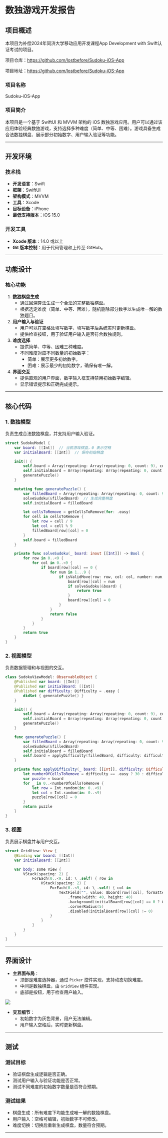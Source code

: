 # 数独游戏开发报告

## 项目概述

本项目为补偿2024年同济大学移动应用开发课程App Development with Swift认证考试的项目。

项目仓库：https://github.com/lostbefore/Sudoku-iOS-App

项目地址：https://github.com/lostbefore/Sudoku-iOS-App

### 项目名称

Sudoku-iOS-App

### 项目简介

本项目是一个基于 SwiftUI 和 MVVM 架构的 iOS 数独游戏应用。用户可以通过该应用体验经典数独游戏，支持选择多种难度（简单、中等、困难）。游戏具备生成合法数独棋盘、展示部分初始数字、用户输入验证等功能。

------

## 开发环境

### 技术栈

- **开发语言**：Swift
- **框架**：SwiftUI
- **架构模式**：MVVM
- **工具**：Xcode
- **目标设备**：iPhone
- **最低支持版本**：iOS 15.0

### 开发工具

- **Xcode 版本**：14.0 或以上
- **Git 版本控制**：用于代码管理和上传至 GitHub。

------

## 功能设计

### 核心功能

1. **数独棋盘生成**
   - 通过回溯算法生成一个合法的完整数独棋盘。
   - 根据选定难度（简单、中等、困难），随机删除部分数字以生成唯一解的数独题目。
2. **用户输入与验证**
   - 用户可以在空格处填写数字，填写数字后系统实时更新棋盘。
   - 提供检查按钮，用于验证用户输入是否符合数独规则。
3. **难度选择**
   - 提供简单、中等、困难三种难度。
   - 不同难度对应不同数量的初始数字：
     - 简单：展示更多初始数字。
     - 困难：展示最少的初始数字，确保有唯一解。
4. **界面交互**
   - 提供直观的用户界面，数字输入框支持禁用初始数字编辑。
   - 显示错误提示和正确完成提示。

------

## 核心代码

### 1. 数独模型

负责生成合法数独棋盘，并支持用户输入验证。

```swift
struct SudokuModel {
    var board: [[Int]]  // 当前游戏棋盘，0 表示空格
    var initialBoard: [[Int]]  // 保存初始棋盘

    init() {
        self.board = Array(repeating: Array(repeating: 0, count: 9), count: 9)
        self.initialBoard = Array(repeating: Array(repeating: 0, count: 9), count: 9)
        generatePuzzle()
    }

    mutating func generatePuzzle() {
        var filledBoard = Array(repeating: Array(repeating: 0, count: 9), count: 9)
        solveSudoku(&filledBoard)  // 生成完整棋盘
        self.initialBoard = filledBoard

        let cellsToRemove = getCellsToRemove(for: .easy)
        for cell in cellsToRemove {
            let row = cell / 9
            let col = cell % 9
            filledBoard[row][col] = 0
        }
        self.board = filledBoard
    }

    private func solveSudoku(_ board: inout [[Int]]) -> Bool {
        for row in 0..<9 {
            for col in 0..<9 {
                if board[row][col] == 0 {
                    for num in 1...9 {
                        if isValidMove(row: row, col: col, number: num, board: board) {
                            board[row][col] = num
                            if solveSudoku(&board) {
                                return true
                            }
                            board[row][col] = 0
                        }
                    }
                    return false
                }
            }
        }
        return true
    }
}
```

### 2. 视图模型

负责数据管理和与视图的交互。

```swift
class SudokuViewModel: ObservableObject {
    @Published var board: [[Int]]
    @Published var initialBoard: [[Int]]
    @Published var difficulty: Difficulty = .easy {
        didSet { generatePuzzle() }
    }

    init() {
        self.board = Array(repeating: Array(repeating: 0, count: 9), count: 9)
        self.initialBoard = Array(repeating: Array(repeating: 0, count: 9), count: 9)
        generatePuzzle()
    }

    func generatePuzzle() {
        var filledBoard = Array(repeating: Array(repeating: 0, count: 9), count: 9)
        solveSudoku(&filledBoard)
        self.initialBoard = filledBoard
        self.board = applyDifficulty(filledBoard, difficulty: difficulty)
    }

    private func applyDifficulty(_ board: [[Int]], difficulty: Difficulty) -> [[Int]] {
        let numberOfCellsToRemove = difficulty == .easy ? 30 : difficulty == .medium ? 45 : 55
        var puzzle = board
        for _ in 0..<numberOfCellsToRemove {
            let row = Int.random(in: 0..<9)
            let col = Int.random(in: 0..<9)
            puzzle[row][col] = 0
        }
        return puzzle
    }
}
```

### 3. 视图

负责展示棋盘并与用户交互。

```swift
struct GridView: View {
    @Binding var board: [[Int]]
    var initialBoard: [[Int]]

    var body: some View {
        VStack(spacing: 2) {
            ForEach(0..<9, id: \ .self) { row in
                HStack(spacing: 2) {
                    ForEach(0..<9, id: \ .self) { col in
                        TextField("", value: $board[row][col], formatter: NumberFormatter())
                            .frame(width: 40, height: 40)
                            .background(initialBoard[row][col] == 0 ? Color.white : Color.gray.opacity(0.5))
                            .cornerRadius(5)
                            .disabled(initialBoard[row][col] != 0)
                    }
                }
            }
        }
    }
}
```

------

## 界面设计

- **主界面布局**：
  - 顶部是难度选择器，通过 `Picker` 控件实现，支持动态切换难度。
  - 中间是数独棋盘，由 `GridView` 组件实现。
  - 底部是按钮，用于检查用户输入。

![](sudoku.png)

- **交互细节**：
  - 初始数字为灰色背景，用户无法编辑。
  - 用户输入空格后，实时更新棋盘。

------

## 测试

### 测试目标

- 验证棋盘生成逻辑是否正确。
- 测试用户输入与验证功能是否正常。
- 测试不同难度的初始数字数量是否符合预期。

### 测试结果

- 棋盘生成：所有难度下均能生成唯一解的数独棋盘。
- 用户输入：空格可编辑，初始数字不可修改。
- 难度切换：切换后重新生成棋盘，数量符合预期。

------

